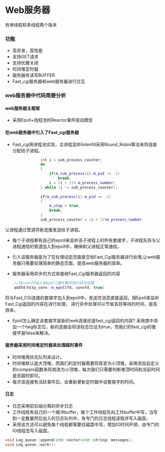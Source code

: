 # Web服务器 
有单线程和多线程两个版本

### 功能
- 高并发，高性能
- 支持GET请求
- 支持优雅关闭
- 时间堆定时器
- 服务器有读写BUFFER
- Fast_cgi服务器和web服务器进行交互

### web服务器中代码简要分析

#### web服务器主框架
- 采用Epoll+线程池的Reactor事件驱动模型

#### 在web服务器中引入了Fast_cgi服务器
- Fast_cgi用进程池实现，主进程监听listenfd采用Round_Robin算法来将连接分配给子进程。
```cpp
                int i = sub_process_counter;
                do
                {
                    if(m_sub_process[i].m_pid != -1)
                        break;
                    i = (i + 1)% m_process_number;
                } while (i != sub_process_counter);
                
                if(m_sub_process[i].m_pid == -1)
                {
                    m_stop = true;
                    break;
                }
                sub_process_counter = (i + 1)%m_process_number
```
父进程通过管道将新连接发送给子进程。

- 每个子进程都有自己的epoll来监听该子进程上的所有套接字，子进程先将与父进程通信的管道加入到epoll中，确保和父进程正常通信。


- 引入该服务器是为了在处理动态页面是交给Fast_Cgi服务器进行处理,让web服务器只需要处理简单的静态页面，提高web服务器的效率。
- 服务器采用异步的方式来接收Fast_Cgi服务器返回的内容
```cpp
    //将connfd加入到epoll事件集中进行异步处理
    addfd(http_conn::m_epollfd, connfd, true)
```
将与Fast_CGi连接的套接字加入到epoll中，发送完消息直接返回，用Epoll来监听Fast_Cgi返回的内容在进行处理。
进行异步处理可以节省盲目等待的时间，提高效率。

- Epoll怎么确定该套接字是新的web连接还是fast_cgi返回的内容?
采用类中添加一个falg标志位，新的连接会将该标志位设为true，而我们的fast_cgi的套接字是false来解决。

#### 服务器采用时间堆定时器来处理超时事件
- 时间堆用优先队列来设计。
- 时间堆默认是大顶堆，而我们的定时器需要将其变为小顶堆，采用添加自定义的compare函数来将其改为小顶堆，每次我们只需要判断堆顶时间和当前时间是否超时即可。
- 每次该连接有活跃事件后，会重新更新定时器中该套接字的时间。

#### 日志
- 日志采用前后端分离的异步日志
- 工作线程有自己的一个缓冲buffer，每个工作线程先向工作buffer中写，当写到一定数量然后加入的日志队列中，有专门的日志线程读取并写入磁盘。
- 采用该方法可以避免每个线程都需要往磁盘中写，增加IO时间开销，由专门的IO线程去写入磁盘。
```cpp
void Log_queue::append(std::vector<std::string> messages);
void Log_queue::work();
```
